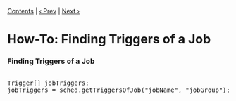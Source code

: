 <div class="secNavPanel"><a href=".">Contents</a> | <a href="ListTriggers">&lsaquo;&nbsp;Prev</a> | <a href="TenSecTrigger">Next&nbsp;&rsaquo;</a></div>





# How-To: Finding Triggers of a Job


### Finding Triggers of a Job

<pre>

Trigger[] jobTriggers;
jobTriggers = sched.getTriggersOfJob("jobName", "jobGroup");

</pre>




